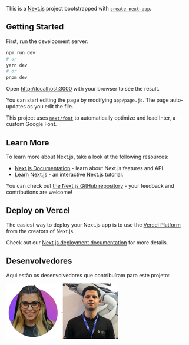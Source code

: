 This is a [Next.js](https://nextjs.org/) project bootstrapped with [`create-next-app`](https://github.com/vercel/next.js/tree/canary/packages/create-next-app).

## Getting Started

First, run the development server:

```bash
npm run dev
# or
yarn dev
# or
pnpm dev
```

Open [http://localhost:3000](http://localhost:3000) with your browser to see the result.

You can start editing the page by modifying `app/page.js`. The page auto-updates as you edit the file.

This project uses [`next/font`](https://nextjs.org/docs/basic-features/font-optimization) to automatically optimize and load Inter, a custom Google Font.

## Learn More

To learn more about Next.js, take a look at the following resources:

- [Next.js Documentation](https://nextjs.org/docs) - learn about Next.js features and API.
- [Learn Next.js](https://nextjs.org/learn) - an interactive Next.js tutorial.

You can check out [the Next.js GitHub repository](https://github.com/vercel/next.js/) - your feedback and contributions are welcome!

## Deploy on Vercel

The easiest way to deploy your Next.js app is to use the [Vercel Platform](https://vercel.com/new?utm_medium=default-template&filter=next.js&utm_source=create-next-app&utm_campaign=create-next-app-readme) from the creators of Next.js.

Check out our [Next.js deployment documentation](https://nextjs.org/docs/deployment) for more details.

## Desenvolvedores

Aqui estão os desenvolvedores que contribuíram para este projeto:

<div>
  <a href="https://github.com/natmaia" >
    <img align="center" alt="Nathalia Maia" height="150" width="150" src="https://github.com/natmaia/arquivosFotosReadme/blob/main/PerfilFront.png" />
  </a>
  
  <a href="https://github.com/ViniOlr">
    <img align="center" alt="Vinicius Oliveira" height="150" width="150" src="https://github.com/natmaia/arquivosFotosReadme/blob/main/vinicius.jpg" />
  </a>
</div>


